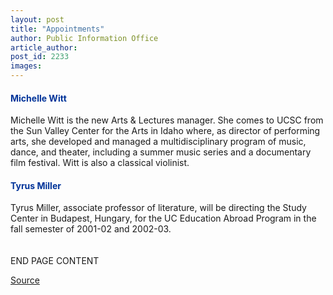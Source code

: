 ```yaml
---
layout: post
title: "Appointments"
author: Public Information Office
article_author: 
post_id: 2233
images:
---
```


<h4>
  <font color="#003399">Michelle Witt</font>
</h4>
<p>
  Michelle Witt is the new Arts &amp; Lectures manager. She comes to UCSC from the Sun Valley Center for the Arts in Idaho where, as director of performing arts, she developed and managed a multidisciplinary program of music, dance, and theater, including a summer music series and a documentary film festival. Witt is also a classical violinist.
</p>
<h4>
  <font color="#003399">Tyrus Miller</font>
</h4>
<p>
  Tyrus Miller, associate professor of literature, will be directing the Study Center in Budapest, Hungary, for the UC Education Abroad Program in the fall semester of 2001-02 and 2002-03.<br>
  <br>
  <br>
  END PAGE CONTENT
</p>
<p><a href="http://www1.ucsc.edu/currents/00-01/04-02/appointments.html" title="Permalink to appointments">Source</a></p>
